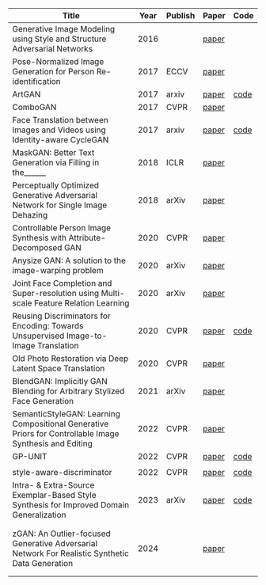 
| Title                                                                                                   | Year | Publish | Paper                                                                        | Code                                                         |
| ------------------------------------------------------------------------------------------------------- | ---- | ------- | ---------------------------------------------------------------------------- | ------------------------------------------------------------ |
| Generative Image Modeling using Style and Structure Adversarial Networks                                | 2016 |         | [paper](https://arxiv.org/abs/1603.05631v2)                                  |                                                              |
| Pose-Normalized Image Generation for Person Re-identification                                           | 2017 | ECCV    | [paper](https://arxiv.org/abs/1712.02225)                                    |                                                              |
| ArtGAN                                                                                                  | 2017 | arxiv   | [paper](https://arxiv.org/abs/1702.03410)                                    | [code](https://arxiv.org/abs/1702.03410)                     |
| ComboGAN                                                                                                | 2017 | CVPR    | [paper](https://arxiv.org/abs/1712.06909)                                    |                                                              |
| Face Translation between Images and Videos using Identity-aware CycleGAN                                | 2017 | arxiv   | [paper](https://arxiv.org/abs/1712.00971)                                    | [code]()                                                     |
| MaskGAN: Better Text Generation via Filling in the______                                                | 2018 | ICLR    | [paper](https://arxiv.org/abs/1801.07736)                                    |                                                              |
| Perceptually Optimized Generative Adversarial Network for Single Image Dehazing                         | 2018 | arXiv   | [paper](https://arxiv.org/abs/1805.01084)                                    |                                                              |
| Controllable Person Image Synthesis with Attribute-Decomposed GAN                                       | 2020 | CVPR    | [paper](https://arxiv.org/abs/2003.12267v4)                                  |                                                              |
| Anysize GAN: A solution to the image-warping problem                                                    | 2020 | arXiv   | [paper](https://arxiv.org/abs/2003.03233v2)                                  |                                                              |
| Joint Face Completion and Super-resolution using Multi-scale Feature Relation Learning                  | 2020 | arXiv   | [paper](https://arxiv.org/abs/2003.00255v2)                                  |                                                              |
| Reusing Discriminators for Encoding: Towards Unsupervised Image-to-Image Translation                    | 2020 | CVPR    | [paper](https://arxiv.org/abs/2003.00273v6)                                  | [code](https://github.com/alpc91/NICE-GAN-pytorch)           |
| Old Photo Restoration via Deep Latent Space Translation                                                 | 2020 | CVPR    | [paper](https://arxiv.org/abs/2009.07047v1)                                  |                                                              |
| BlendGAN: Implicitly GAN Blending for Arbitrary Stylized Face Generation                                | 2021 | arXiv   | [paper](https://arxiv.org/abs/2110.11728)                                    |                                                              |
| SemanticStyleGAN: Learning Compositional Generative Priors for Controllable Image Synthesis and Editing | 2022 | CVPR    | [paper](https://arxiv.org/abs/2112.02236)                                    |                                                              |
| GP-UNIT                                                                                                 | 2022 | CVPR    | [paper](https://arxiv.org/pdf/2204.03641)                                    | [code](https://github.com/williamyang1991/GP-UNIT)           |
|                                                                                                         |      |         |                                                                              |                                                              |
| style-aware-discriminator                                                                               | 2022 | CVPR    | [paper](https://arxiv.org/abs/2203.15375 "https://arxiv.org/abs/2203.15375") | [code](https://github.com/kunheek/style-aware-discriminator) |
| Intra- & Extra-Source Exemplar-Based Style Synthesis for Improved Domain Generalization                 | 2023 | arXiv   | [paper](https://arxiv.org/abs/2307.00648v1)                                  | [code]({https://github.com/boschresearch/ISSA)               |
|                                                                                                         |      |         |                                                                              |                                                              |
|                                                                                                         |      |         |                                                                              |                                                              |
| zGAN: An Outlier-focused Generative Adversarial Network For Realistic Synthetic Data Generation         | 2024 |         | [paper](https://arxiv.org/abs/2410.20808v2)                                  |                                                              |
|                                                                                                         |      |         |                                                                              |                                                              |
|                                                                                                         |      |         |                                                                              |                                                              |

